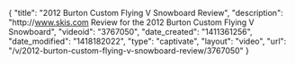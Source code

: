 {
    "title": "2012 Burton Custom Flying V Snowboard Review",
    "description": "http:\/\/www.skis.com Review for the 2012 Burton Custom Flying V Snowboard",
    "videoid": "3767050",
    "date_created": "1411361256",
    "date_modified": "1418182022",
    "type": "captivate",
    "layout": "video",
    "url": "\/v\/2012-burton-custom-flying-v-snowboard-review\/3767050"
}